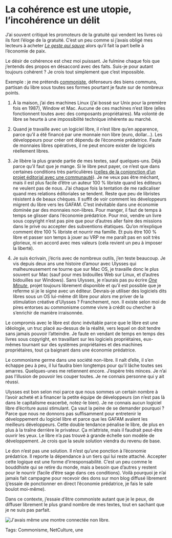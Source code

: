 # La cohérence est une utopie, l’incohérence un délit

J’ai souvent critiqué les promoteurs de la gratuité qui vendent les livres où ils font l’éloge de la gratuité. C’est un peu comme si j’avais obligé mes lecteurs à acheter [*Le geste qui sauve*](http://tcrouzet.com/le-geste-qui-sauve/) alors qu’il fait la part belle à l’économie de paix.<span id="more-43024"></span>

Le désir de cohérence est chez moi puissant. Je fulmine chaque fois que j’entends des propos en désaccord avec des faits. Suis-je pour autant toujours cohérent ? Je crois tout simplement que c’est impossible.

Exemple : je me prétends [commoniste](http://tcrouzet.com/2013/11/26/amis-commonistes/), défenseurs des biens communs, partisan du libre sous toutes ses formes pourtant je faute sur de nombreux points.

1. À la maison, j’ai des machines Linux (j’ai bossé sur Unix pour la première fois en 1987), Window et Mac. Aucune de ces machines n’est libre (elles fonctionnent toutes avec des composants propriétaires). Ma volonté de libre se heurte à une impossibilité technique inhérente au marché.

2. Quand je travaille avec un logiciel libre, il n’est libre qu’en apparence, parce qu’il a été financé par une monnaie non libre (euro, dollar…). Les développeurs pour créer ont dépendu de l’économie prédatrice. Faute de monnaies libres opératives, il ne peut encore exister de logiciels réellement libres.

3. Je libère la plus grande partie de mes textes, sauf quelques-uns. Déjà parce qu’il faut que je mange. Si le libre peut payer, ce n’est que dans certaines conditions très particulières ([celles de la conjonction d’un projet éditorial avec une communauté](http://tcrouzet.com/2015/12/02/conditions-operatives-du-creative-commons/)). Je ne veux pas être méchant, mais il est plus facile d’être un auteur 100 % libriste quand les éditeurs ne veulent pas de nous. J’ai chaque fois la tentation de me radicaliser quand mes relations éditoriales se tendent. Reste que peu de libristes résistent à de beaux chèques. Il suffit de voir comment les développeurs migrent du libre vers les GAFAM. C’est inévitable dans une économie dominée par des monnaies non-libres. Pour manger, il faut de temps à temps se glisser dans l’économie prédatrice. Pour moi, vendre un livre sous copyright n’est pas pire que pour d’autres aller faire des missions dans le privé ou accepter des subventions étatiques. Qu’on m’explique comment être 100 % libriste et nourrir ma famille. Et puis être 100 % libre et passer son temps à jouer au VRP ne me paraît pas en soit très glorieux, ni en accord avec mes valeurs (cela revient un peu à imposer la liberté).

4. Je suis écrivain, j’écris avec de nombreux outils, j’en teste beaucoup. Je vis depuis deux ans une histoire d’amour avec Ulysses qui malheureusement ne tourne que sur Mac OS, je travaille donc le plus souvent sur Mac (sauf pour mes bidouilles Web sur Linux, et d’autres bidouilles sur Windows). Sans Ulysses, je n’aurais pas pu écrire [*One Minute*](http://tcrouzet.com/une-minute/), projet toujours librement disponible et qu’il est possible que je referme si je le signe avec un éditeur. Devrais-je utiliser des logiciels dits libres sous un OS lui-même dit libre pour alors me priver de la stimulation créative d’Ulysses ? Franchement, non. Il existe selon moi de pires entorses au commonisme comme vivre à crédit ou chercher à s’enrichir de manière irraisonnée.

Le compromis avec le libre est donc inévitable parce que le libre est une idéologie, un truc placé au-dessus de la réalité, vers lequel on doit tendre sans jamais pouvoir l’atteindre. Je faute en vendant de temps en temps des livres sous copyright, en travaillant sur les logiciels propriétaires, eux-mêmes tournant sur des systèmes propriétaires et des machines propriétaires, tout ça baignant dans une économie prédatrice.

Le commonisme germe dans une société non-libre. Il naît d’elle, il s’en échappe peu à peu, il lui faudra bien longtemps pour qu’il lâche toutes ses amarres. Quelques-unes me retiennent encore. J’espère très minces. Je n’ai pas l’illusion de pouvoir les couper toutes. Je ne connais personne qui y ait réussi.

Ulysses est bon selon moi parce que nous sommes un certain nombre à l’avoir acheté et à financer la petite équipe de développeurs (on n’est pas là dans le capitalisme exacerbé, notez-le bien). Je ne connais aucun logiciel libre d’écriture aussi stimulant. Ça vaut la peine de se demander pourquoi ? Parce que nous ne donnons pas suffisamment pour entretenir le développement du logiciel libre et parce que les GAFAM avalent les meilleurs développeurs. Cette double tendance pénalise le libre, de plus en plus à la traîne derrière le privateur. Ça m’attriste, mais il faudrait peut-être ouvrir les yeux. Le libre n’a pas trouvé à grande échelle son modèle de développement. Je crois que la seule solution viendra du revenu de base.

Le don n’est pas une solution. Il n’est qu’une ponction à l’économie prédatrice. Il reporte la dépendance à un tiers qui lui reste attaché. Accepter cette logique est une forme d’irresponsabilité. C’est un peu comme le bouddhiste qui se retire du monde, mais a besoin que d’autres y restent pour le nourrir (facile d’être sage dans ces conditions). Voilà pourquoi je n’ai jamais fait campagne pour recevoir des dons sur mon blog diffusé librement (j’essaie de ponctionner en direct l’économie prédatrice, je fais le sale boulot moi-même).

Dans ce contexte, j’essaie d’être commoniste autant que je le peux, de diffuser librement le plus grand nombre de mes textes, tout en sachant que je ne suis pas parfait.

![J'avais même une montre connectée non libre.](http://tcrouzet.comhttps://tcrouzet.com/images_tc/2015/12/nonlibre.jpg)



Tags: Commonisme, NetCulture, une